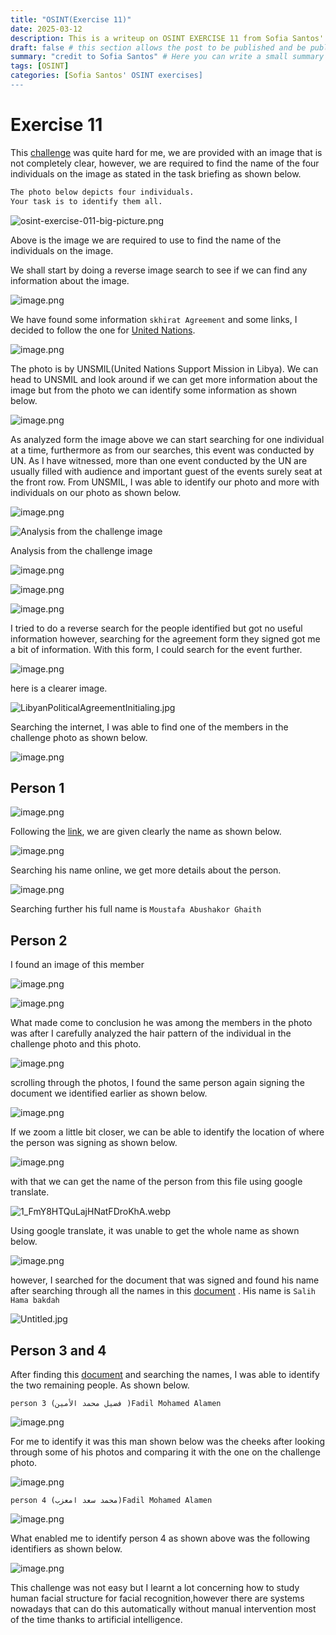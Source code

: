 ```yaml
---
title: "OSINT(Exercise 11)"
date: 2025-03-12
description: This is a writeup on OSINT EXERCISE 11 from Sofia Santos' OSINT analysis and exercises.
draft: false # this section allows the post to be published and be public, is it is set to true the post will not be published.
summary: "credit to Sofia Santos" # Here you can write a small summary of the post if needed
tags: [OSINT]
categories: [Sofia Santos' OSINT exercises]
---
```

# Exercise 11

This [challenge](https://gralhix.com/list-of-osint-exercises/osint-exercise-011/) was quite hard for me, we are provided with an image that is not completely clear, however, we are required to find the name of the four individuals on the image as stated in the task briefing as shown below.

```bash
The photo below depicts four individuals.
Your task is to identify them all.
```

![osint-exercise-011-big-picture.png](osint-exercise-011-big-picture.png)

Above is the image we are required to use to find the name of the individuals on the image.

We shall start by doing a reverse image search to see if we can find any information about the image.

![image.png](image.png)

We have found some information `skhirat Agreement` and some links, I decided to follow the one for [United Nations](https://www.un.org/africarenewal/news/libyan-parties-delay-naming-unity-government-un-urges-steps-end-political-divisions).

![image.png](image%201.png)

The photo is by UNSMIL(United Nations Support Mission in Libya). We can head to UNSMIL and look around if we can get more information about the image but from the photo we can identify some information as shown below.

![image.png](image%202.png)

As analyzed form the image above we can start searching for one individual at a time, furthermore as from our searches, this event was conducted by UN. As I have witnessed, more than one event conducted by the UN are usually filled with audience and important guest of the events surely seat at the front row. From UNSMIL, I was able to identify our photo and more with individuals on our photo as shown below.

![image.png](image%203.png)

![Analysis from the challenge image](image%204.png)

Analysis from the challenge image

![image.png](image%205.png)

![image.png](image%206.png)

![image.png](image%207.png)

I tried to do a reverse search for the people identified but got no useful information however, searching  for the agreement form they signed got me a bit of information. With this form, I could search for the event further.

![image.png](image%208.png)

here is a clearer image.

![LibyanPoliticalAgreementInitialing.jpg](LibyanPoliticalAgreementInitialing.jpg)

Searching the internet, I was able to find one of the members in the challenge photo as shown below.

![image.png](image%209.png)

## Person 1

![image.png](image%2010.png)

Following the [link](https://www.timesfreepress.com/news/2015/jul/11/libyan-parties-reach-peace-deal-without-tripoli-go/), we are given clearly the name as shown below.

![image.png](image%2011.png)

Searching his name online, we get more details about the person.

![image.png](image%2012.png)

Searching further his full name is `Moustafa Abushakor Ghaith` 

## Person 2

I found an image of this member 

![image.png](image%2013.png)

![image.png](image%2014.png)

What made come to conclusion he was among the members in the photo was after I carefully analyzed the hair pattern of the individual in the challenge photo and this photo.

![image.png](image%2015.png)

scrolling through the photos, I found the same person again signing the document we identified earlier as shown below.

![image.png](image%2016.png)

If we zoom a little bit closer, we can be able to identify the location of where the person was signing as shown below.

![image.png](image%2017.png)

with that we can get the name of the person from this file using google translate.

![1_FmY8HTQuLajHNatFDroKhA.webp](1_FmY8HTQuLajHNatFDroKhA.webp)

Using google translate, it was unable to get the whole name as shown below.

![image.png](image%2018.png)

however, I searched for the document that was signed and found his name after searching through all the names in this [document](https://unsmil.unmissions.org/sites/default/files/Libyan%20Political%20Agreement%20-%20AR%20-%20w%20Signatures.pdf) . His name is `Salih Hama bakdah` 

![Untitled.jpg](Untitled.jpg)

## Person 3 and 4

After finding this [document](https://unsmil.unmissions.org/sites/default/files/Libyan%20Political%20Agreement%20-%20AR%20-%20w%20Signatures.pdf) and searching the names, I was able to identify the two remaining people. As shown below.

`person 3 (فضيل محمد الأمين )Fadil Mohamed Alamen`

![image.png](image%2019.png)

For me to identify it was this man shown below was the cheeks after looking through some of his photos and comparing it with the one on the challenge photo.

![image.png](image%2020.png)

`person 4 (محمد سعد امعزب)Fadil Mohamed Alamen` 

![image.png](image%2021.png)

What enabled me to identify person 4 as shown above was the following identifiers as shown below.

![image.png](image%2022.png)

This challenge was not easy but I learnt a lot concerning how to study human facial structure for facial recognition,however there are systems nowadays that can do this automatically without manual intervention most of the time thanks to artificial intelligence.